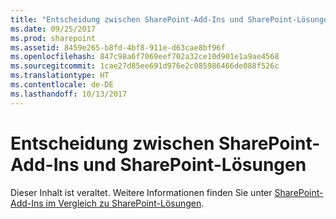 ```yaml
---
title: "Entscheidung zwischen SharePoint-Add-Ins und SharePoint-Lösungen"
ms.date: 09/25/2017
ms.prod: sharepoint
ms.assetid: 8459e265-b8fd-4bf8-911e-d63cae8bf96f
ms.openlocfilehash: 847c98a6f7069eef702a32ce10d901e1a9ae4568
ms.sourcegitcommit: 1cae27d85ee691d976e2c085986466de088f526c
ms.translationtype: HT
ms.contentlocale: de-DE
ms.lasthandoff: 10/13/2017
---
```

# <a name="deciding-between-sharepoint-add-ins-and-sharepoint-solutions"></a>Entscheidung zwischen SharePoint-Add-Ins und SharePoint-Lösungen

Dieser Inhalt ist veraltet. Weitere Informationen finden Sie unter  [SharePoint-Add-Ins im Vergleich zu SharePoint-Lösungen](sharepoint-add-ins-compared-with-sharepoint-solutions.md). 
  
    
    


